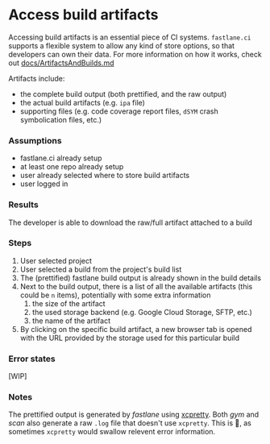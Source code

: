 # Access build artifacts #

Accessing build artifacts is an essential piece of CI systems. 
`fastlane.ci` supports a flexible system to allow any kind of store options, so that developers can own their data.
For more information on how it works, check out [docs/ArtifactsAndBuilds.md](/docs/ArtifactsAndBuilds.md)

Artifacts include:
- the complete build output (both prettified, and the raw output)
- the actual build artifacts (e.g. `ipa` file)
- supporting files (e.g. code coverage report files, `dSYM` crash symbolication files, etc.)

### Assumptions ###
- fastlane.ci already setup
- at least one repo already setup
- user already selected where to store build artifacts
- user logged in

### Results ###
The developer is able to download the raw/full artifact attached to a build

### Steps ###
1. User selected project
1. User selected a build from the project's build list
1. The (prettified) fastlane build output is already shown in the build details
1. Next to the build output, there is a list of all the available artifacts (this could be `n` items), potentially with some extra information
    1. the size of the artifact
    1. the used storage backend (e.g. Google Cloud Storage, SFTP, etc.)
    1. the name of the artifact
1. By clicking on the specific build artifact, a new browser tab is opened with the URL provided by the storage used for this particular build

### Error states ###
[WIP]

### Notes ###

The prettified output is generated by _fastlane_ using [xcpretty](https://github.com/supermarin/xcpretty). Both _gym_ and _scan_ also generate a raw `.log` file that doesn't use `xcpretty`. This is :key:, as sometimes `xcpretty` would swallow relevent error information.
